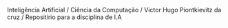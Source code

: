 Inteligência Artificial /
Ciência da Computação /
Victor Hugo Piontkievitz da cruz /
Repositírio para a disciplina de I.A
